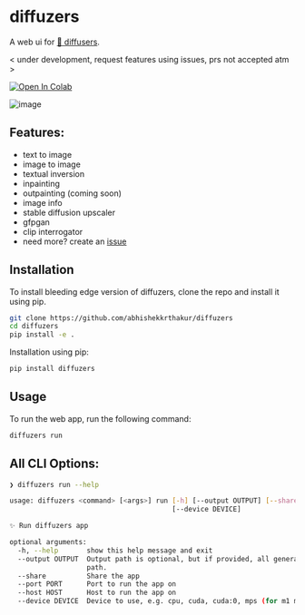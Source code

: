 # diffuzers

A web ui for [🤗 diffusers](https://github.com/huggingface/diffusers).

< under development, request features using issues, prs not accepted atm >

<a target="_blank" href="https://colab.research.google.com/github/abhishekkrthakur/diffuzers/blob/main/diffuzers.ipynb">
  <img src="https://colab.research.google.com/assets/colab-badge.svg" alt="Open In Colab"/>
</a>

![image](https://github.com/abhishekkrthakur/diffuzers/raw/main/static/screenshot.png)

## Features:

- text to image
- image to image
- textual inversion
- inpainting
- outpainting (coming soon)
- image info
- stable diffusion upscaler
- gfpgan
- clip interrogator
- need more? create an [issue](https://github.com/abhishekkrthakur/diffuzers/issues)


## Installation

To install bleeding edge version of diffuzers, clone the repo and install it using pip.

```bash
git clone https://github.com/abhishekkrthakur/diffuzers
cd diffuzers
pip install -e .
```

Installation using pip:
    
```bash 
pip install diffuzers
```

## Usage

To run the web app, run the following command:

```bash
diffuzers run
```

## All CLI Options:

```bash
❯ diffuzers run --help

usage: diffuzers <command> [<args>] run [-h] [--output OUTPUT] [--share] [--port PORT] [--host HOST]
                                        [--device DEVICE]

✨ Run diffuzers app

optional arguments:
  -h, --help       show this help message and exit
  --output OUTPUT  Output path is optional, but if provided, all generations will automatically be saved to this
                   path.
  --share          Share the app
  --port PORT      Port to run the app on
  --host HOST      Host to run the app on
  --device DEVICE  Device to use, e.g. cpu, cuda, cuda:0, mps (for m1 mac) etc.
```
